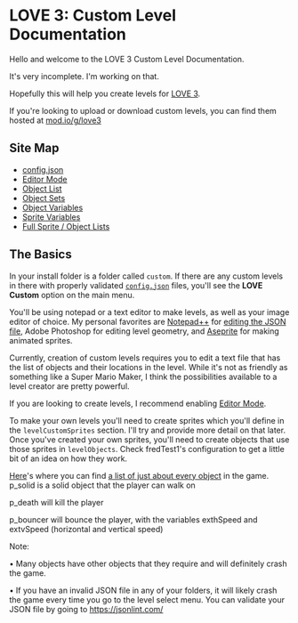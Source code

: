 # LOVE 3: Custom Level Documentation

Hello and welcome to the LOVE 3 Custom Level Documentation.

It's very incomplete. I'm working on that.

Hopefully this will help you create levels for [LOVE 3](https://love3game.carrd.co).

If you're looking to upload or download custom levels, you can find them hosted at [mod.io/g/love3](https://mod.io/g/love3)

## Site Map
- [config.json](configjson.md)
- [Editor Mode](editormode.md)
- [Object List](objectlist.md)
- [Object Sets](objectsets.md)
- [Object Variables](objectvariables.md)
- [Sprite Variables](spriteimport.md)
- [Full Sprite / Object Lists](lists.md)

## The Basics

In your install folder is a folder called `custom`. If there are any custom levels in there with properly validated [`config.json`](configjson.md) files, you'll see the <b>LOVE Custom</b> option on the main menu.

You'll be using notepad or a text editor to make levels, as well as your image editor of choice. My personal favorites are [Notepad++](https://notepad-plus-plus.org/downloads/) for [editing the JSON file](configjson.md), Adobe Photoshop for editing level geometry, and [Aseprite](https://www.aseprite.org/) for making animated sprites.

Currently, creation of custom levels requires you to edit a text file that has the list of objects and their locations in the level. While it's not as friendly as something like a Super Mario Maker, I think the possibilities available to a level creator are pretty powerful.

If you are looking to create levels, I recommend enabling [Editor Mode](editormode.md).

To make your own levels you'll need to create sprites which you'll define in the `levelCustomSprites` section. I'll try and provide more detail on that later. Once you've created your own sprites, you'll need to create objects that use those sprites in `levelObjects`. Check fredTest1's configuration to get a little bit of an idea on how they work.


[Here](objectlist.md)'s where you can find [a list of just about every object](objectlist.md) in the game.
p_solid is a solid object that the player can walk on

p_death will kill the player

p_bouncer will bounce the player, with the variables exthSpeed and extvSpeed (horizontal and vertical speed)



Note:

• Many objects have other objects that they require and will definitely crash the game.

• If you have an invalid JSON file in any of your folders, it will likely crash the game every time you go to the level select menu. You can validate your JSON file by going to https://jsonlint.com/